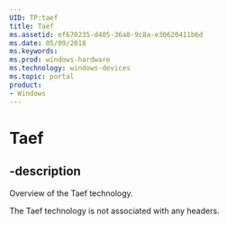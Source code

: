 ```yaml
---
UID: TP:taef
title: Taef
ms.assetid: ef670235-d405-36a8-9c8a-e30620411b6d
ms.date: 05/09/2018
ms.keywords: 
ms.prod: windows-hardware
ms.technology: windows-devices
ms.topic: portal
product:
- Windows
---
```


# Taef

## -description

Overview of the Taef technology.

The Taef technology is not associated with any headers.


